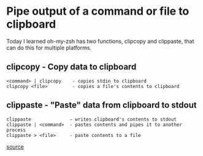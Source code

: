 # Pipe output of a command or file to clipboard
Today I learned oh-my-zsh has two functions, clipcopy and clippaste, that can do this for multiple platforms.

## clipcopy - Copy data to clipboard
 
    <command> | clipcopy    - copies stdin to clipboard
    clipcopy <file>         - copies a file's contents to clipboard

## clippaste - "Paste" data from clipboard to stdout 
   
    clippaste              - writes clipboard's contents to stdout  
    clippaste | <command>  - pastes contents and pipes it to another process
    clippaste > <file>     - paste contents to a file

[source](https://github.com/ohmyzsh/ohmyzsh/blob/master/lib/clipboard.zsh)